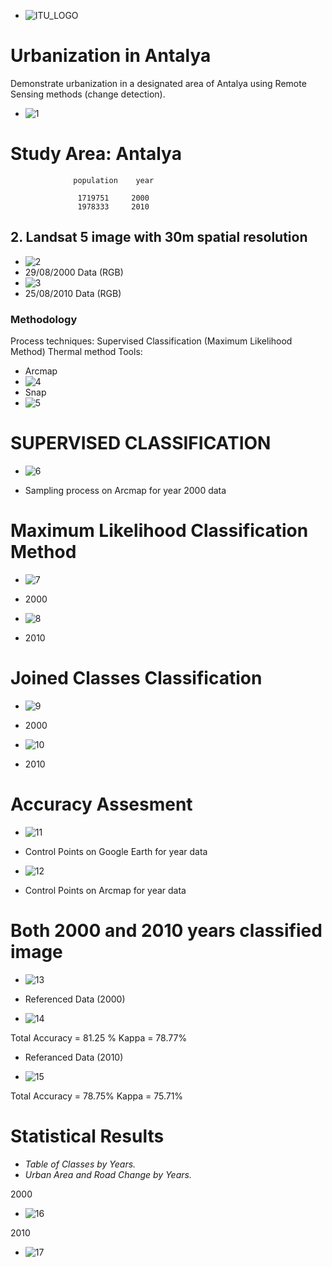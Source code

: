 - ![ITU_LOGO](logo/ITU_logo.png)

# Urbanization in Antalya
Demonstrate urbanization in a designated area of ​​Antalya using Remote Sensing methods (change detection).
 
- ![1](Image/1.jpg)
# Study Area: Antalya
```
              population    year  

               1719751     2000     
               1978333     2010     
```


## 2. Landsat 5 image with 30m spatial resolution
 - ![2](Image/2.jpg)
- 29/08/2000 Data (RGB)
 - ![3](Image/3.jpg)
- 25/08/2010 Data (RGB)

### Methodology 
Process techniques:
Supervised Classification (Maximum Likelihood Method)
Thermal method
Tools:

- Arcmap
- ![4](logo/4.jpg)
- Snap
- ![5](logo/5.jpg)


# SUPERVISED CLASSIFICATION 
- ![6](Image/6.jpg)

- Sampling process on Arcmap for year 2000 data

# Maximum Likelihood Classification Method
- ![7](Image/7.jpg)

- 2000

- ![8](Image/8.jpg)

- 2010

# Joined Classes Classification 
- ![9](Image/9.jpg)

- 2000

- ![10](Image/10.jpg)

- 2010

# Accuracy Assesment
- ![11](Image/11.jpg)

- Control Points on Google Earth for year data

- ![12](Image/12.png)

- Control Points on Arcmap for year data

# Both 2000 and 2010 years classified image
- ![13](Image/13.jpg)

- Referenced Data (2000)

- ![14](Image/14.jpg)

Total Accuracy = 81.25 %
Kappa =  78.77%

- Referanced Data (2010)

- ![15](Image/15.jpg)

Total Accuracy = 78.75%
Kappa =  75.71%

# Statistical Results
- *Table of Classes by Years.*
- *Urban Area and Road Change by Years.*

 2000

- ![16](Image/16.jpg)

 2010

- ![17](Image/17.jpg)




